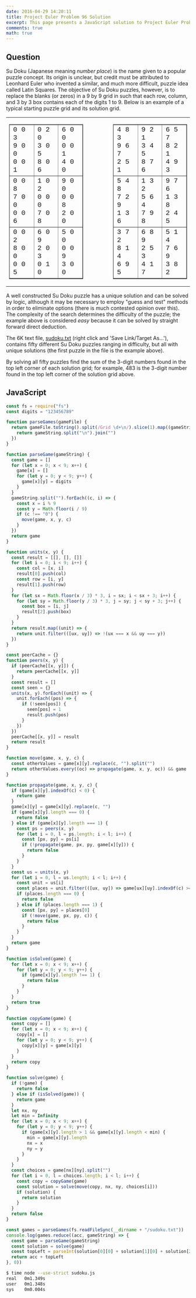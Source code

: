 ```yaml
---
date: 2016-04-29 14:20:11
title: Project Euler Problem 96 Solution
excerpt: This page presents a JavaScript solution to Project Euler Problem 96.
comments: true
math: true
---
```



## Question

<p>Su Doku (Japanese meaning <i>number place</i>) is the name given to a popular puzzle concept. Its origin is unclear, but credit must be attributed to Leonhard Euler who invented a similar, and much more difficult, puzzle idea called Latin Squares. The objective of Su Doku puzzles, however, is to replace the blanks (or zeros) in a 9 by 9 grid in such that each row, column, and 3 by 3 box contains each of the digits 1 to 9. Below is an example of a typical starting puzzle grid and its solution grid.</p>
<div style="text-align:center;">
<table border="0" cellpadding="0" cellspacing="0" align="center"><tbody><tr><td>
<table cellpadding="5" cellspacing="0" border="1"><tbody><tr><td style="font-family:'courier new';font-size:14pt;">0 0 3<br>9 0 0<br>0 0 1</td>
<td style="font-family:'courier new';font-size:14pt;">0 2 0<br>3 0 5<br>8 0 6</td>
<td style="font-family:'courier new';font-size:14pt;">6 0 0<br>0 0 1<br>4 0 0</td>
</tr><tr><td style="font-family:'courier new';font-size:14pt;">0 0 8<br>7 0 0<br>0 0 6</td>
<td style="font-family:'courier new';font-size:14pt;">1 0 2<br>0 0 0<br>7 0 8</td>
<td style="font-family:'courier new';font-size:14pt;">9 0 0<br>0 0 8<br>2 0 0</td>
</tr><tr><td style="font-family:'courier new';font-size:14pt;">0 0 2<br>8 0 0<br>0 0 5</td>
<td style="font-family:'courier new';font-size:14pt;">6 0 9<br>2 0 3<br>0 1 0</td>
<td style="font-family:'courier new';font-size:14pt;">5 0 0<br>0 0 9<br>3 0 0</td>
</tr></tbody></table></td>
<td width="50"><img src="images/spacer.gif" width="50" height="1" alt=""><br></td>
<td>
<table cellpadding="5" cellspacing="0" border="1"><tbody><tr><td style="font-family:'courier new';font-size:14pt;">4 8 3<br>9 6 7<br>2 5 1</td>
<td style="font-family:'courier new';font-size:14pt;">9 2 1<br>3 4 5<br>8 7 6</td>
<td style="font-family:'courier new';font-size:14pt;">6 5 7<br>8 2 1<br>4 9 3</td>
</tr><tr><td style="font-family:'courier new';font-size:14pt;">5 4 8<br>7 2 9<br>1 3 6</td>
<td style="font-family:'courier new';font-size:14pt;">1 3 2<br>5 6 4<br>7 9 8</td>
<td style="font-family:'courier new';font-size:14pt;">9 7 6<br>1 3 8<br>2 4 5</td>
</tr><tr><td style="font-family:'courier new';font-size:14pt;">3 7 2<br>8 1 4<br>6 9 5</td>
<td style="font-family:'courier new';font-size:14pt;">6 8 9<br>2 5 3<br>4 1 7</td>
<td style="font-family:'courier new';font-size:14pt;">5 1 4<br>7 6 9<br>3 8 2</td>
</tr></tbody></table></td>
</tr></tbody></table></div>
<p>A well constructed Su Doku puzzle has a unique solution and can be solved by logic, although it may be necessary to employ "guess and test" methods in order to eliminate options (there is much contested opinion over this). The complexity of the search determines the difficulty of the puzzle; the example above is considered <i>easy</i> because it can be solved by straight forward direct deduction.</p>
<p>The 6K text file, <a href="https://projecteuler.net/project/resources/p096_sudoku.txt">sudoku.txt</a> (right click and 'Save Link/Target As...'), contains fifty different Su Doku puzzles ranging in difficulty, but all with unique solutions (the first puzzle in the file is the example above).</p>
<p>By solving all fifty puzzles find the sum of the 3-digit numbers found in the top left corner of each solution grid; for example, 483 is the 3-digit number found in the top left corner of the solution grid above.</p>






## JavaScript

```javascript
const fs = require("fs")
const digits = "123456789"

function parseGames(gameFile) {
  return gameFile.toString().split(/Grid \d+\n/).slice(1).map((gameString) => {
    return gameString.split("\n").join("")
  })
}

function parseGame(gameString) {
  const game = []
  for (let x = 0; x < 9; x++) {
    game[x] = []
    for (let y = 0; y < 9; y++) {
      game[x][y] = digits
    }
  }
  gameString.split("").forEach((c, i) => {
    const x = i % 9
    const y = Math.floor(i / 9)
    if (c !== "0") {
      move(game, x, y, c)
    }
  })
  return game
}

function units(x, y) {
  const result = [[], [], []]
  for (let i = 0; i < 9; i++) {
    const col = [x, i]
    result[0].push(col)
    const row = [i, y]
    result[1].push(row)
  }
  for (let sx = Math.floor(x / 3) * 3, i = sx; i < sx + 3; i++) {
    for (let sy = Math.floor(y / 3) * 3, j = sy; j < sy + 3; j++) {
      const box = [i, j]
      result[2].push(box)
    }
  }
  return result.map((unit) => {
    return unit.filter(([ux, uy]) => !(ux === x && uy === y))
  })
}

const peerCache = {}
function peers(x, y) {
  if (peerCache[[x, y]]) {
    return peerCache[[x, y]]
  }
  const result = []
  const seen = {}
  units(x, y).forEach((unit) => {
    unit.forEach((pos) => {
      if (!seen[pos]) {
        seen[pos] = 1
        result.push(pos)
      }
    })
  })
  peerCache[[x, y]] = result
  return result
}

function move(game, x, y, c) {
  const otherValues = game[x][y].replace(c, "").split("")
  return otherValues.every((oc) => propagate(game, x, y, oc)) && game
}

function propagate(game, x, y, c) {
  if (game[x][y].indexOf(c) < 0) {
    return game
  }
  game[x][y] = game[x][y].replace(c, "")
  if (game[x][y].length === 0) {
    return false
  } else if (game[x][y].length === 1) {
    const ps = peers(x, y)
    for (let i = 0, l = ps.length; i < l; i++) {
      const [px, py] = ps[i]
      if (!propagate(game, px, py, game[x][y])) {
        return false
      }
    }
  }
  const us = units(x, y)
  for (let i = 0, l = us.length; i < l; i++) {
    const unit = us[i]
    const places = unit.filter(([ux, uy]) => game[ux][uy].indexOf(c) >= 0)
    if (places.length === 0) {
      return false
    } else if (places.length === 1) {
      const [px, py] = places[0]
      if (!move(game, px, py, c)) {
        return false
      }
    }
  }
  return game
}

function isSolved(game) {
  for (let x = 0; x < 9; x++) {
    for (let y = 0; y < 9; y++) {
      if (game[x][y].length !== 1) {
        return false
      }
    }
  }
  return true
}

function copyGame(game) {
  const copy = []
  for (let x = 0; x < 9; x++) {
    copy[x] = []
    for (let y = 0; y < 9; y++) {
      copy[x][y] = game[x][y]
    }
  }
  return copy
}

function solve(game) {
  if (!game) {
    return false
  } else if (isSolved(game)) {
    return game
  }
  let nx, ny
  let min = Infinity
  for (let x = 0; x < 9; x++) {
    for (let y = 0; y < 9; y++) {
      if (game[x][y].length > 1 && game[x][y].length < min) {
        min = game[x][y].length
        nx = x
        ny = y
      }
    }
  }
  const choices = game[nx][ny].split("")
  for (let i = 0, l = choices.length; i < l; i++) {
    const copy = copyGame(game)
    const solution = solve(move(copy, nx, ny, choices[i]))
    if (solution) {
      return solution
    }
  }
  return false
}

const games = parseGames(fs.readFileSync(__dirname + "/sudoku.txt"))
console.log(games.reduce((acc, gameString) => {
  const game = parseGame(gameString)
  const solution = solve(game)
  const topLeft = parseInt(solution[0][0] + solution[1][0] + solution[2][0])
  return acc + topLeft
}, 0))
```


```bash
$ time node --use-strict sudoku.js
real   0m1.349s
user   0m1.348s
sys    0m0.004s
```


